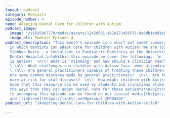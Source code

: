 ```yaml
---
layout: podcast
category: Podcasts
episode_number: 4
name: Adapting Dental Care for Children with Autism
podcast_image:
  image: "/v1635967779/mpdss/assets/12420581-1619271456575-da8db1edd1e54_gfwkvt.jpg"
  image_alt: Podcast Episode 4
podcast_description: "This month's episode is a short but sweet summary of the ways
  in which dentists can adapt care for children with Autism! We are joined by Professor
  Siobhan Barry - a Consultant in Paediatric Dentistry at the University of Manchester
  Dental Hospital.\n\nWithin this episode be cover the following:  \n  \n\\- What
  is Autism?  \n\\- What is 'stimming' and how should a clinician react to these sounds/actions?
  \ \n\\- What challenges can children with Autism face, when attending the dentist?
  \ \n\\- Are general practitioners capable of treating these children?  \n\\- What
  are some common mistakes made by general practitioners?  \n\\- Are these children
  more at risk for oral diseases?  \n\\- How might children with Autism communicate?\n\nWe
  hope that this resource can be used by students and clinicians alike to look at
  the ways that they can adapt dental care for these patients!\n\nExtra resources
  to accompany this episode can be found on our [social media](https://www.instagram.com/mpdssoc/)
  and [linktree](https://linktr.ee/Mpdssoc) @MPDSSOC"
podcast_url: "/Adapting-Dental-Care-for-Children-with-Autism-evifa0"

---
```

